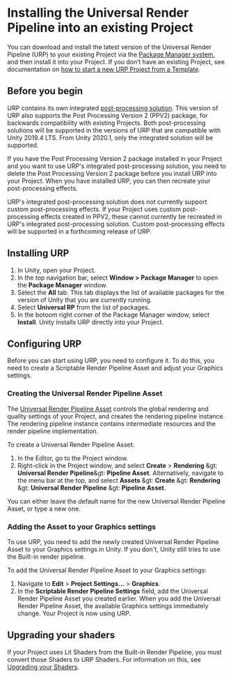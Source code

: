 # Installing the Universal Render Pipeline into an existing Project

You can download and install the latest version of the Universal Render Pipeline (URP) to your existing Project via the [Package Manager system](https://docs.unity3d.com/Packages/com.unity.package-manager-ui@latest/index.html), and then install it into your Project. If you don’t have an existing Project, see documentation on [how to start a new URP Project from a Template](creating-a-new-project-with-urp.md).

## Before you begin

URP contains its own integrated [post-processing solution](integration-with-post-processing.md). This version of URP also supports the Post Processing Version 2 (PPV2) package, for backwards compatibility with existing Projects. Both post-processing solutions will be supported in the versions of URP that are compatible with Unity 2019.4 LTS. From Unity 2020.1, only the integrated solution will be supported.

If you have the Post Processing Version 2 package installed in your Project and you want to use URP's integrated post-processing solution, you need to delete the Post Processing Version 2 package before you install URP into your Project. When you have installed URP, you can then recreate your post-processing effects.

URP's integrated post-processing solution does not currently support custom post-processing effects. If your Project uses custom post-processing effects created in PPV2, these cannot currently be recreated in URP's integrated post-processing solution. Custom post-processing effects will be supported in a forthcoming release of URP.

## Installing URP

1. In Unity, open your Project. 
2. In the top navigation bar, select __Window > Package Manager__ to open the __Package Manager__ window.
3. Select the __All__ tab. This tab displays the list of available packages for the version of Unity that you are currently running.
4. Select **Universal RP** from the list of packages.
5. In the botoom right corner of the Package Manager window, select __Install__. Unity installs URP directly into your Project.

## Configuring URP 

Before you can start using URP, you need to configure it. To do this, you need to create a Scriptable Render Pipeline Asset and adjust your Graphics settings. 

### Creating the Universal Render Pipeline Asset

The [Universal Render Pipeline Asset](universalrp-asset.md) controls the global rendering and quality settings of your Project, and creates the rendering pipeline instance. The rendering pipeline instance contains intermediate resources and the render pipeline implementation.  

To create a Universal Render Pipeline Asset:

1. In the Editor, go to the Project window.
2. Right-click in the Project window, and select  __Create__ &gt; __Rendering__ &gt: __Universal Render Pipeline__&gt: __Pipeline Asset__. Alternatively, navigate to the menu bar at the top, and select __Assets__ &gt: __Create__ &gt: __Rendering__ &gt: __Universal Render Pipeline__ &gt: __Pipeline Asset__.

You can either leave the default name for the new Universal Render Pipeline Asset, or type a new one.


### Adding the Asset to your Graphics settings

To use URP, you need to add the newly created Universal Render Pipeline Asset to your Graphics settings in Unity. If you don't, Unity still tries to use the Built-in render pipeline.

To add the Universal Render Pipeline Asset to your Graphics settings:


1. Navigate to __Edit__ &gt; __Project Settings...__ &gt; __Graphics__. 
2. In the __Scriptable Render Pipeline Settings__ field, add the Universal Render Pipeline Asset you created earlier. When you add the Universal Render Pipeline Asset, the available Graphics settings immediately change. Your Project is now using URP.

## Upgrading your shaders

If your Project uses Lit Shaders from the Built-in Render Pipeline, you must convert those Shaders to URP Shaders. For information on this, see [Upgrading your Shaders](upgrading-your-shaders.md).
